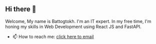 ## Hi there 👋

Welcome, My name is Battogtokh. I'm an IT expert. In my free time, I'm honing my skills in Web Development using React JS and FastAPI.

- 📫 How to reach me: [click here to email](mailto:toogii@gmail.com)
  
<!--
**itoogii/itoogii** is a ✨ _special_ ✨ repository because its `README.md` (this file) appears on your GitHub profile.

Here are some ideas to get you started:

- 🔭 I’m currently working on ...
- 🌱 I’m currently learning ...
- 👯 I’m looking to collaborate on ...
- 🤔 I’m looking for help with ...
- 💬 Ask me about ...
- 📫 How to reach me: ...
- 😄 Pronouns: ...
- ⚡ Fun fact: ...
-->
